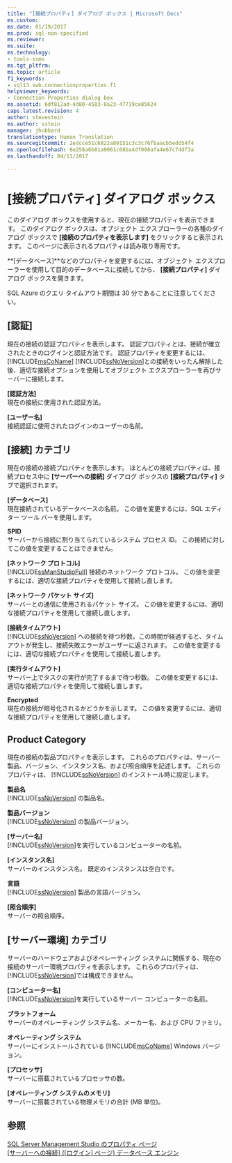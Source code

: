 ```yaml
---
title: "[接続プロパティ] ダイアログ ボックス | Microsoft Docs"
ms.custom: 
ms.date: 01/19/2017
ms.prod: sql-non-specified
ms.reviewer: 
ms.suite: 
ms.technology:
- tools-ssms
ms.tgt_pltfrm: 
ms.topic: article
f1_keywords:
- sql13.swb.connectionproperties.f1
helpviewer_keywords:
- Connection Properties dialog box
ms.assetid: 6df812ad-4d80-4503-8a23-47719ce85624
caps.latest.revision: 4
author: stevestein
ms.author: sstein
manager: jhubbard
translationtype: Human Translation
ms.sourcegitcommit: 2edcce51c6822a89151c3c3c76fbaacb5edd54f4
ms.openlocfilehash: 8e258a6b81a9061c08ba4df098afa4e67c74df3a
ms.lasthandoff: 04/11/2017

---
```

# <a name="connection-properties-dialog-box"></a>[接続プロパティ] ダイアログ ボックス
このダイアログ ボックスを使用すると、現在の接続プロパティを表示できます。 このダイアログ ボックスは、オブジェクト エクスプローラーの各種のダイアログ ボックスで **[接続のプロパティを表示します]** をクリックすると表示されます。 このページに表示されるプロパティは読み取り専用です。  
  
**[データベース]**などのプロパティを変更するには、オブジェクト エクスプローラーを使用して目的のデータベースに接続してから、 **[接続プロパティ]** ダイアログ ボックスを開きます。  
  
SQL Azure のクエリ タイムアウト期間は 30 分であることに注意してください。  
  
## <a name="authentication"></a>[認証]  
現在の接続の認証プロパティを表示します。 認証プロパティとは、接続が確立されたときのログインと認証方法です。 認証プロパティを変更するには、 [!INCLUDE[msCoName](../../includes/msconame_md.md)] [!INCLUDE[ssNoVersion](../../includes/ssnoversion_md.md)]との接続をいったん解除した後、適切な接続オプションを使用してオブジェクト エクスプローラーを再びサーバーに接続します。  
  
**[認証方法]**  
現在の接続に使用された認証方法。  
  
**[ユーザー名]**  
接続認証に使用されたログインのユーザーの名前。  
  
## <a name="connection-category"></a>[接続] カテゴリ  
現在の接続の接続プロパティを表示します。 ほとんどの接続プロパティは、接続プロセス中に **[サーバーへの接続]** ダイアログ ボックスの **[接続プロパティ]** タブで選択されます。  
  
**[データベース]**  
現在接続されているデータベースの名前。 この値を変更するには、SQL エディター ツール バーを使用します。  
  
**SPID**  
サーバーから接続に割り当てられているシステム プロセス ID。 この接続に対してこの値を変更することはできません。  
  
**[ネットワーク プロトコル]**  
[!INCLUDE[ssManStudioFull](../../includes/ssmanstudiofull_md.md)] 接続のネットワーク プロトコル。 この値を変更するには、適切な接続プロパティを使用して接続し直します。  
  
**[ネットワーク パケット サイズ]**  
サーバーとの通信に使用されるパケット サイズ。 この値を変更するには、適切な接続プロパティを使用して接続し直します。  
  
**[接続タイムアウト]**  
[!INCLUDE[ssNoVersion](../../includes/ssnoversion_md.md)] への接続を待つ秒数。この時間が経過すると、タイムアウトが発生し、接続失敗エラーがユーザーに返されます。 この値を変更するには、適切な接続プロパティを使用して接続し直します。  
  
**[実行タイムアウト]**  
サーバー上でタスクの実行が完了するまで待つ秒数。 この値を変更するには、適切な接続プロパティを使用して接続し直します。  
  
**Encrypted**  
現在の接続が暗号化されるかどうかを示します。 この値を変更するには、適切な接続プロパティを使用して接続し直します。  
  
## <a name="product-category"></a>Product Category  
現在の接続の製品プロパティを表示します。 これらのプロパティは、サーバー製品、バージョン、インスタンス名、および照合順序を記述します。 これらのプロパティは、 [!INCLUDE[ssNoVersion](../../includes/ssnoversion_md.md)] のインストール時に設定します。  
  
**製品名**  
[!INCLUDE[ssNoVersion](../../includes/ssnoversion_md.md)] の製品名。  
  
**製品バージョン**  
[!INCLUDE[ssNoVersion](../../includes/ssnoversion_md.md)] の製品バージョン。  
  
**[サーバー名]**  
[!INCLUDE[ssNoVersion](../../includes/ssnoversion_md.md)]を実行しているコンピューターの名前。  
  
**[インスタンス名]**  
サーバーのインスタンス名。 既定のインスタンスは空白です。  
  
**言語**  
[!INCLUDE[ssNoVersion](../../includes/ssnoversion_md.md)] 製品の言語バージョン。  
  
**[照合順序]**  
サーバーの照合順序。  
  
## <a name="server-environment-category"></a>[サーバー環境] カテゴリ  
サーバーのハードウェアおよびオペレーティング システムに関係する、現在の接続のサーバー環境プロパティを表示します。 これらのプロパティは、 [!INCLUDE[ssNoVersion](../../includes/ssnoversion_md.md)]では構成できません。  
  
**[コンピューター名]**  
[!INCLUDE[ssNoVersion](../../includes/ssnoversion_md.md)]を実行しているサーバー コンピューターの名前。  
  
**プラットフォーム**  
サーバーのオペレーティング システム名、メーカー名、および CPU ファミリ。  
  
**オペレーティング システム**  
サーバーにインストールされている [!INCLUDE[msCoName](../../includes/msconame_md.md)] Windows バージョン。  
  
**[プロセッサ]**  
サーバーに搭載されているプロセッサの数。  
  
**[オペレーティング システムのメモリ]**  
サーバーに搭載されている物理メモリの合計 (MB 単位)。  
  
## <a name="see-also"></a>参照  
[SQL Server Management Studio のプロパティ ページ](../../ssms/property-pages-in-sql-server-management-studio.md)  
[[サーバーへの接続] ([ログイン] ページ) データベース エンジン](../../ssms/f1-help/connect-to-server-login-page-database-engine.md)  
  

